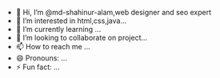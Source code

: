 - 👋 Hi, I’m @md-shahinur-alam,web designer and seo expert
- 👀 I’m interested in html,css,java...
- 🌱 I’m currently learning ...
- 💞️ I’m looking to collaborate on project...
- 📫 How to reach me ...
- 😄 Pronouns: ...
- ⚡ Fun fact: ...

<!---
md-shahinur-alam/md-shahinur-alam is a ✨ special ✨ repository because its `README.md` (this file) appears on your GitHub profile.
You can click the Preview link to take a look at your changes.
--->
